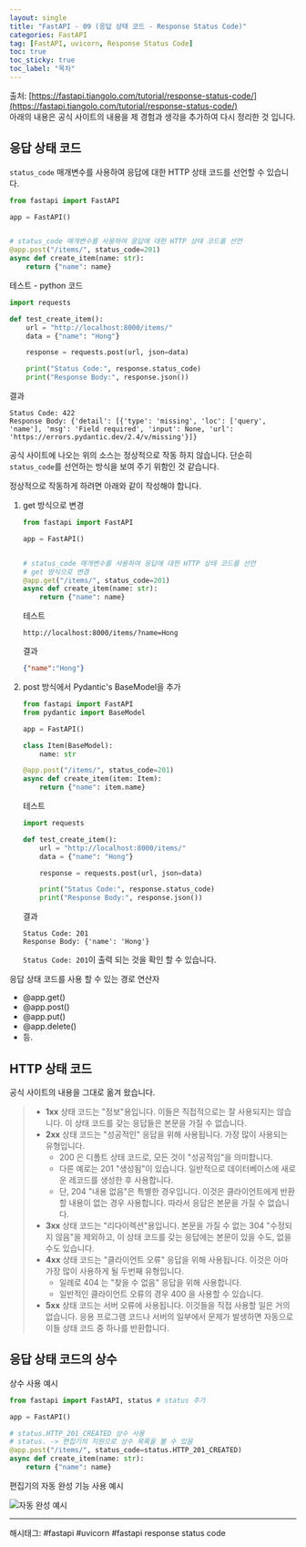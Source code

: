 ```yaml
---
layout: single
title: "FastAPI - 09 (응답 상태 코드 - Response Status Code)"
categories: FastAPI
tag: [FastAPI, uvicorn, Response Status Code]
toc: true
toc_sticky: true
toc_label: "목차"
---
```

출처: [https://fastapi.tiangolo.com/tutorial/response-status-code/](https://fastapi.tiangolo.com/tutorial/response-status-code/)  
아래의 내용은 공식 사이트의 내용을 제 경험과 생각을 추가하여 다시 정리한 것 입니다.

## 응답 상태 코드

`status_code` 매개변수를 사용하여 응답에 대한 HTTP 상태 코드를 선언할 수 있습니다.

```python
from fastapi import FastAPI

app = FastAPI()


# status_code 매개변수를 사용하여 응답에 대한 HTTP 상태 코드를 선언
@app.post("/items/", status_code=201)
async def create_item(name: str):
    return {"name": name}
```

테스트 - python 코드

```python
import requests

def test_create_item():
    url = "http://localhost:8000/items/"
    data = {"name": "Hong"}

    response = requests.post(url, json=data)

    print("Status Code:", response.status_code)
    print("Response Body:", response.json())
```

결과

```text
Status Code: 422
Response Body: {'detail': [{'type': 'missing', 'loc': ['query', 'name'], 'msg': 'Field required', 'input': None, 'url': 'https://errors.pydantic.dev/2.4/v/missing'}]}
```

공식 사이트에 나오는 위의 소스는 정상적으로 작동 하지 않습니다. 단순히 `status_code`를 선언하는 방식을 보여 주기 위함인 것 같습니다.

정상적으로 작동하게 하려면 아래와 같이 작성해야 합니다.

1. get 방식으로 변경

    ```python
    from fastapi import FastAPI

    app = FastAPI()


    # status_code 매개변수를 사용하여 응답에 대한 HTTP 상태 코드를 선언
    # get 방식으로 변경
    @app.get("/items/", status_code=201)
    async def create_item(name: str):
        return {"name": name}
    ```

    테스트

    ```text
    http://localhost:8000/items/?name=Hong
    ```

    결과

    ```json
    {"name":"Hong"}
    ```

2. post 방식에서 Pydantic's BaseModel을 추가

    ```python
    from fastapi import FastAPI
    from pydantic import BaseModel

    app = FastAPI()

    class Item(BaseModel):
        name: str

    @app.post("/items/", status_code=201)
    async def create_item(item: Item):
        return {"name": item.name}
    ```

    테스트

    ```python
    import requests

    def test_create_item():
        url = "http://localhost:8000/items/"
        data = {"name": "Hong"}

        response = requests.post(url, json=data)

        print("Status Code:", response.status_code)
        print("Response Body:", response.json())
    ```

    결과

    ```text
    Status Code: 201
    Response Body: {'name': 'Hong'}
    ```

    `Status Code: 201`이 출력 되는 것을 확인 할 수 있습니다.

응답 상태 코드를 사용 할 수 있는 경로 연산자

- @app.get()
- @app.post()
- @app.put()
- @app.delete()
- 등.

## HTTP 상태 코드

공식 사이트의 내용을 그대로 옮겨 왔습니다.

> - **1xx** 상태 코드는 "정보"용입니다. 이들은 직접적으로는 잘 사용되지는 않습니다. 이 상태 코드를 갖는 응답들은 본문을 가질 수 없습니다.
> - **2xx** 상태 코드는 "성공적인" 응답을 위해 사용됩니다. 가장 많이 사용되는 유형입니다.
>   - 200 은 디폴트 상태 코드로, 모든 것이 "성공적임"을 의미합니다.
>   - 다른 예로는 201 "생성됨"이 있습니다. 일반적으로 데이터베이스에 새로운 레코드를 생성한 후 사용합니다.
>   - 단, 204 "내용 없음"은 특별한 경우입니다. 이것은 클라이언트에게 반환할 내용이 없는 경우 사용합니다. 따라서 응답은 본문을 가질 수 없습니다.
> - **3xx** 상태 코드는 "리다이렉션"용입니다. 본문을 가질 수 없는 304 "수정되지 않음"을 제외하고, 이 상태 코드를 갖는 응답에는 본문이 있을 수도, 없을 수도 있습니다.
> - **4xx** 상태 코드는 "클라이언트 오류" 응답을 위해 사용됩니다. 이것은 아마 가장 많이 사용하게 될 두번째 유형입니다.
>   - 일례로 404 는 "찾을 수 없음" 응답을 위해 사용합니다.
>   - 일반적인 클라이언트 오류의 경우 400 을 사용할 수 있습니다.
> - **5xx** 상태 코드는 서버 오류에 사용됩니다. 이것들을 직접 사용할 일은 거의 없습니다. 응용 프로그램 코드나 서버의 일부에서 문제가 발생하면 자동으로 이들 상태 코드 중 하나를 반환합니다.

## 응답 상태 코드의 상수

상수 사용 예시

```python
from fastapi import FastAPI, status # status 추가

app = FastAPI()

# status.HTTP_201_CREATED 상수 사용
# status. -> 편집기의 지원으로 상수 목록을 볼 수 있음
@app.post("/items/", status_code=status.HTTP_201_CREATED)
async def create_item(name: str):
    return {"name": name}
```

편집기의 자동 완성 기능 사용 예시

![자동 완성 예시](https://fastapi.tiangolo.com/img/tutorial/response-status-code/image02.png)

---

해시태그: #fastapi #uvicorn #fastapi response status code
